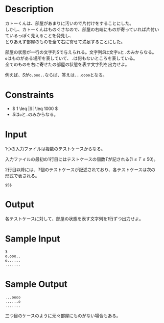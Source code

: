 # Description
カトーくんは、部屋があまりに汚いので片付けをすることにした。  
しかし、カトーくんはものぐさなので、部屋の右端にものが寄っていれば片付いているっぽく見えることを発見し、  
とりあえず部屋のものを全て右に寄せて満足することにした。  

部屋の状態が一行の文字列$S$で与えられる。文字列$S$は文字`o`と`.`のみからなる。  
`o`はものがある場所を表していて、`.`は何もないところを表している。  
全てのものを右に寄せたの部屋の状態を表す文字列を出力せよ。  

例えば、$S$が`o.ooo..`ならば、答えは`...oooo`となる。

# Constraints
 - $ 1 \leq |S| \leq 1000 $  
 - $S$は`o`と`.`のみからなる。

# Input
1つの入力ファイルは複数のテストケースからなる。

入力ファイルの最初の1行目にはテストケースの個数$T$が記される$(1 \leq T \leq 50)$。

2行目以降には、$T$個のテストケースが記述されており、各テストケースは次の形式で表される。
```
$S$
```

# Output
各テストケースに対して、部屋の状態を表す文字列を1行ずつ出力せよ。

# Sample Input
```
3
o.ooo..
o......
.......
```
# Sample Output
```
...oooo
......o
.......
```

三つ目のケースのように元々部屋にものがない場合もある。  

